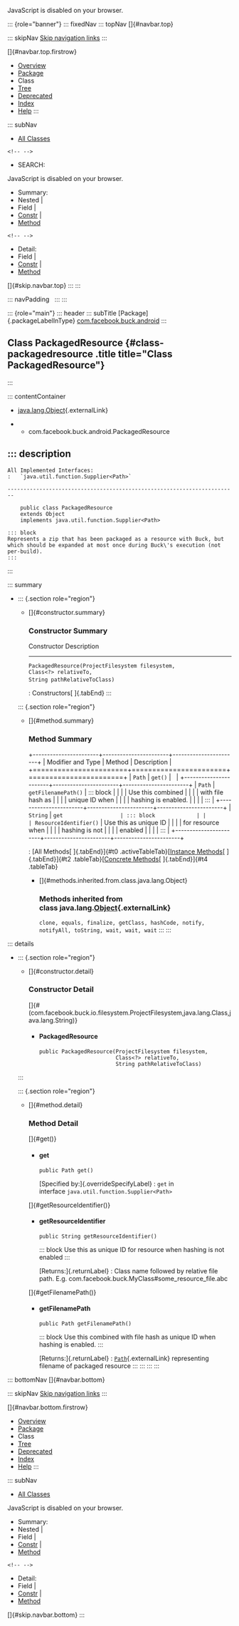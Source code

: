 <div>

JavaScript is disabled on your browser.

</div>

::: {role="banner"}
::: fixedNav
::: topNav
[]{#navbar.top}

::: skipNav
[Skip navigation links](#skip.navbar.top "Skip navigation links")
:::

[]{#navbar.top.firstrow}

-   [Overview](../../../../index.html)
-   [Package](package-summary.html)
-   Class
-   [Tree](package-tree.html)
-   [Deprecated](../../../../deprecated-list.html)
-   [Index](../../../../index-all.html)
-   [Help](../../../../help-doc.html)
:::

::: subNav
-   [All Classes](../../../../allclasses.html)

```{=html}
<!-- -->
```
-   SEARCH:

<div>

<div>

JavaScript is disabled on your browser.

</div>

</div>

<div>

-   Summary: 
-   Nested \| 
-   Field \| 
-   [Constr](#constructor.summary) \| 
-   [Method](#method.summary)

```{=html}
<!-- -->
```
-   Detail: 
-   Field \| 
-   [Constr](#constructor.detail) \| 
-   [Method](#method.detail)

</div>

[]{#skip.navbar.top}
:::
:::

::: navPadding
 
:::
:::

::: {role="main"}
::: header
::: subTitle
[Package]{.packageLabelInType} [com.facebook.buck.android](package-summary.html)
:::

## Class PackagedResource {#class-packagedresource .title title="Class PackagedResource"}
:::

::: contentContainer
-   [java.lang.Object](http://docs.oracle.com/javase/7/docs/api/java/lang/Object.html?is-external=true "class or interface in java.lang"){.externalLink}

-   -   com.facebook.buck.android.PackagedResource

::: description
-   

    All Implemented Interfaces:
    :   `java.util.function.Supplier<Path>`

    ------------------------------------------------------------------------

        public class PackagedResource
        extends Object
        implements java.util.function.Supplier<Path>

    ::: block
    Represents a zip that has been packaged as a resource with Buck, but
    which should be expanded at most once during Buck\'s execution (not
    per-build).
    :::
:::

::: summary
-   ::: {.section role="region"}
    -   []{#constructor.summary}

        ### Constructor Summary

          Constructor                                                                                                                         Description
          ----------------------------------------------------------------------------------------------------------------------------------- -------------
          `PackagedResource​(ProjectFilesystem filesystem,                 Class<?> relativeTo,                 String pathRelativeToClass)`    

          : Constructors[ ]{.tabEnd}
    :::

    ::: {.section role="region"}
    -   []{#method.summary}

        ### Method Summary

        +-----------------------+-----------------------+-----------------------+
        | Modifier and Type     | Method                | Description           |
        +=======================+=======================+=======================+
        | `Path`                | `get()`               |                       |
        +-----------------------+-----------------------+-----------------------+
        | `Path`                | `getFilenamePath()`   | ::: block             |
        |                       |                       | Use this combined     |
        |                       |                       | with file hash as     |
        |                       |                       | unique ID when        |
        |                       |                       | hashing is enabled.   |
        |                       |                       | :::                   |
        +-----------------------+-----------------------+-----------------------+
        | `String`              | `get                  | ::: block             |
        |                       | ResourceIdentifier()` | Use this as unique ID |
        |                       |                       | for resource when     |
        |                       |                       | hashing is not        |
        |                       |                       | enabled               |
        |                       |                       | :::                   |
        +-----------------------+-----------------------+-----------------------+

        : [All Methods[ ]{.tabEnd}]{#t0 .activeTableTab}[[Instance
        Methods](javascript:show(2);)[ ]{.tabEnd}]{#t2
        .tableTab}[[Concrete
        Methods](javascript:show(8);)[ ]{.tabEnd}]{#t4 .tableTab}

        -   []{#methods.inherited.from.class.java.lang.Object}

            ### Methods inherited from class java.lang.[Object](http://docs.oracle.com/javase/7/docs/api/java/lang/Object.html?is-external=true "class or interface in java.lang"){.externalLink}

            `clone, equals, finalize, getClass, hashCode, notify, notifyAll, toString, wait, wait, wait`
    :::
:::

::: details
-   ::: {.section role="region"}
    -   []{#constructor.detail}

        ### Constructor Detail

        []{#<init>(com.facebook.buck.io.filesystem.ProjectFilesystem,java.lang.Class,java.lang.String)}

        -   #### PackagedResource

                public PackagedResource​(ProjectFilesystem filesystem,
                                        Class<?> relativeTo,
                                        String pathRelativeToClass)
    :::

    ::: {.section role="region"}
    -   []{#method.detail}

        ### Method Detail

        []{#get()}

        -   #### get

            ``` methodSignature
            public Path get()
            ```

            [Specified by:]{.overrideSpecifyLabel}
            :   `get` in interface `java.util.function.Supplier<Path>`

        []{#getResourceIdentifier()}

        -   #### getResourceIdentifier

            ``` methodSignature
            public String getResourceIdentifier()
            ```

            ::: block
            Use this as unique ID for resource when hashing is not
            enabled
            :::

            [Returns:]{.returnLabel}
            :   Class name followed by relative file path. E.g.
                com.facebook.buck.MyClass#some_resource_file.abc

        []{#getFilenamePath()}

        -   #### getFilenamePath

            ``` methodSignature
            public Path getFilenamePath()
            ```

            ::: block
            Use this combined with file hash as unique ID when hashing
            is enabled.
            :::

            [Returns:]{.returnLabel}
            :   [`Path`](http://docs.oracle.com/javase/7/docs/api/java/nio/file/Path.html?is-external=true "class or interface in java.nio.file"){.externalLink}
                representing filename of packaged resource
    :::
:::
:::
:::

::: bottomNav
[]{#navbar.bottom}

::: skipNav
[Skip navigation links](#skip.navbar.bottom "Skip navigation links")
:::

[]{#navbar.bottom.firstrow}

-   [Overview](../../../../index.html)
-   [Package](package-summary.html)
-   Class
-   [Tree](package-tree.html)
-   [Deprecated](../../../../deprecated-list.html)
-   [Index](../../../../index-all.html)
-   [Help](../../../../help-doc.html)
:::

::: subNav
-   [All Classes](../../../../allclasses.html)

<div>

<div>

JavaScript is disabled on your browser.

</div>

</div>

<div>

-   Summary: 
-   Nested \| 
-   Field \| 
-   [Constr](#constructor.summary) \| 
-   [Method](#method.summary)

```{=html}
<!-- -->
```
-   Detail: 
-   Field \| 
-   [Constr](#constructor.detail) \| 
-   [Method](#method.detail)

</div>

[]{#skip.navbar.bottom}
:::
